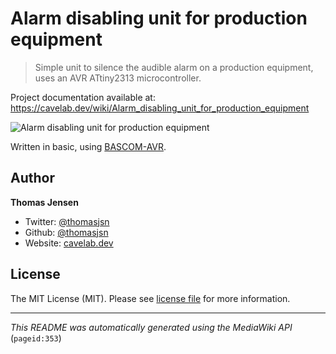 # Alarm disabling unit for production equipment

> Simple unit to silence the audible alarm on a production equipment, uses an AVR ATtiny2313 microcontroller.

Project documentation available at: https://cavelab.dev/wiki/Alarm_disabling_unit_for_production_equipment

![Alarm disabling unit for production equipment](https://cavelab.dev/images/thumb/9/99/Alarm-disabling-unit-on-production-equipment-eqmv8q.jpeg/600px-Alarm-disabling-unit-on-production-equipment-eqmv8q.jpeg)

Written in basic, using [BASCOM-AVR](http://www.mcselec.com/).

## Author
**Thomas Jensen**
* Twitter: [@thomasjsn](https://twitter.com/thomasjsn)
* Github: [@thomasjsn](https://github.com/thomasjsn)
* Website: [cavelab.dev](https://cavelab.dev/wiki/User:Thomas)

## License
The MIT License (MIT). Please see [license file](LICENSE.txt) for more information.

---
_This README was automatically generated using the MediaWiki API_ (`pageid:353`)
